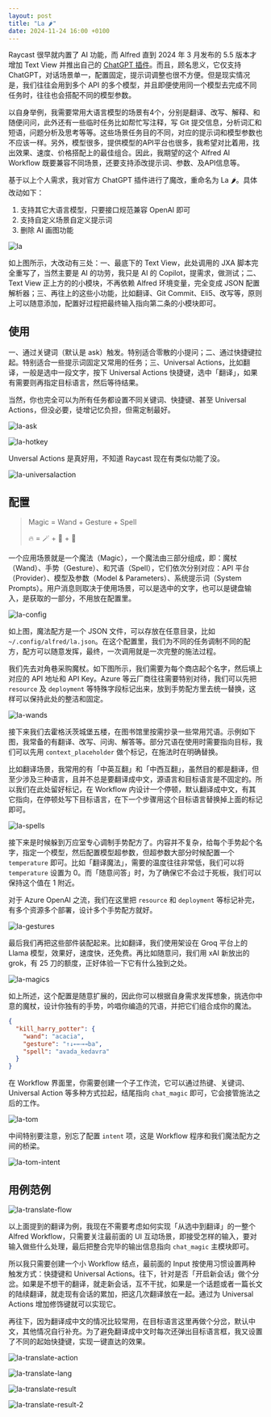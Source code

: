 ```yaml
---
layout: post
title: "La 🌶️"
date: 2024-11-24 16:00 +0100
---
```


Raycast 很早就内置了 AI 功能，而 Alfred 直到 2024 年 3 月发布的 5.5 版本才增加 Text View 并推出自己的 [ChatGPT 插件](https://github.com/alfredapp/openai-workflow/)。而且，顾名思义，它仅支持 ChatGPT，对话场景单一，配置固定，提示词调整也很不方便。但是现实情况是，我们往往会用到多个 API 的多个模型，并且即便使用同一个模型去完成不同任务时，往往也会搭配不同的模型参数。

以自身举例，我需要常用大语言模型的场景有4个，分别是翻译、改写、解释、和随便问问，此外还有一些临时任务比如帮忙写注释，写 Git 提交信息，分析词汇和短语，问题分析及思考等等。这些场景任务目的不同，对应的提示词和模型参数也不应该一样。另外，模型很多，提供模型的API平台也很多，我希望对比着用，找出效果、速度、价格搭配上的最佳组合。因此，我期望的这个 Alfred AI Workflow 既要兼容不同场景，还要支持添改提示词、参数、及API信息等。

基于以上个人需求，我对官方 ChatGPT 插件进行了魔改，重命名为 La 🌶️。具体改动如下：

1. 支持其它大语言模型，只要接口规范兼容 OpenAI 即可
2. 支持自定义场景自定义提示词
3. 删除 AI 画图功能

![la](/files/2024/11/la.png)

如上图所示，大改动有三处：一、最底下的 Text View，此处调用的 JXA 脚本完全重写了，当然主要是 AI 的功劳，我只是 AI 的 Copilot，提需求，做测试；二、Text View 正上方的的小模块，不再依赖 Alfred 环境变量，完全变成 JSON 配置解析器；三、再往上的这些小功能，比如翻译、Git Commit、Eli5、改写等，原则上可以随意添加，配置好过程把最终输入指向第二条的小模块即可。

## 使用

一、通过关键词（默认是 ask）触发。特别适合零散的小提问；二、通过快捷键拉起。特别适合一些提示词固定又常用的任务；三、Universal Actions，比如翻译，一般是选中一段文字，按下 Universal Actions 快捷键，选中「翻译」，如果有需要则再指定目标语言，然后等待结果。

当然，你也完全可以为所有任务都设置不同关键词、快捷键、甚至 Universal Actions，但没必要，徒增记忆负担，但需定制最好。

![la-ask](/files/2024/11/la-ask.png)

![la-hotkey](/files/2024/11/la-hotkey.png)

Unversal Actions 是真好用，不知道 Raycast 现在有类似功能了没。

![la-universalaction](/files/2024/11/la-universalaction.png)

## 配置

> Magic = Wand + Gesture + Spell
>
> 🔥 = 🪄 + 🖖 + 📖

一个应用场景就是一个魔法（Magic），一个魔法由三部分组成，即：魔杖（Wand）、手势（Gesture）、和咒语（Spell），它们依次分别对应：API 平台（Provider）、模型及参数（Model & Parameters）、系统提示词（System Prompts）。用户消息则取决于使用场景，可以是选中的文字，也可以是键盘输入，是获取的一部分，不用放在配置里。

![la-config](/files/2024/11/la-config.png)

如上图，魔法配方是一个 JSON 文件，可以存放在任意目录，比如 `~/.config/alfred/la.json`。在这个配置里，我们为不同的任务调制不同的配方，配方可以随意发挥，最终，一次调用就是一次完整的施法过程。

我们先去对角巷采购魔杖。如下图所示，我们需要为每个商店起个名字，然后填上对应的 API 地址和 API Key。Azure 等云厂商往往需要特别对待，我们可以先把 `resource` 及 `deployment` 等特殊字段标记出来，放到手势配方里去统一替换，这样可以保持此处的整洁和固定。

![la-wands](/files/2024/11/la-wands.png)

接下来我们去霍格沃茨城堡五楼，在图书馆里按需抄录一些常用咒语。示例如下图，我常备的有翻译、改写、问询、解答等。部分咒语在使用时需要指向目标，我们可以先用 `context_placeholder` 做个标记，在施法时在明确替换。

比如翻译场景，我常用的有「中英互翻」和「中西互翻」，虽然目的都是翻译，但至少涉及三种语言，且并不总是要翻译成中文，源语言和目标语言是不固定的。所以我们在此处留好标记，在 Workflow 内设计一个停顿，默认翻译成中文，有其它指向，在停顿处写下目标语言，在下一个步骤用这个目标语言替换掉上面的标记即可。

![la-spells](/files/2024/11/la-spells.png)

接下来是时候躲到万应室专心调制手势配方了。内容并不复杂，给每个手势起个名字，指定一个模型，然后配置模型超参数，但超参数大部分时候配置一个 `temperature` 即可。比如「翻译魔法」，需要的温度往往非常低，我们可以将 `temperature` 设置为 0。而「随意问答」时，为了确保它不会过于死板，我们可以保持这个值在 1 附近。

对于 Azure OpenAI 之流，我们在这里把 `resource` 和 `deployment` 等标记补完，有多个资源多个部署，设计多个手势配方就好。

![la-gestures](/files/2024/11/la-gestures.png)

最后我们再把这些部件装配起来。比如翻译，我们使用架设在 Groq 平台上的 Llama 模型，效果好，速度快，还免费。再比如随意问，我们用 xAI 新放出的 grok，有 25 刀的额度，正好体验一下它有什么独到之处。

![la-magics](/files/2024/11/la-magics.png)

如上所述，这个配置是随意扩展的，因此你可以根据自身需求发挥想象，挑选你中意的魔杖，设计你独有的手势，吟唱你编造的咒语，并把它们组合成你的魔法。

```json
{
  "kill_harry_potter": {
    "wand": "acacia",
    "gesture": "↑↓←←→→ba",
    "spell": "avada_kedavra"
  }
}
```

在 Workflow 界面里，你需要创建一个子工作流，它可以通过热键、关键词、Universal Action 等多种方式拉起，结尾指向 `chat_magic` 即可，它会接管施法之后的工作。

![la-tom](/files/2024/11/la-tom.png)

中间特别要注意，别忘了配置 `intent` 项，这是 Workflow 程序和我们魔法配方之间的桥梁。

![la-tom-intent](/files/2024/11/la-tom-intent.png)

## 用例范例

![la-translate-flow](/files/2024/11/la-translate-flow.png)

以上面提到的翻译为例，我现在不需要考虑如何实现「从选中到翻译」的一整个 Alfred Workflow，只需要关注最前面的 UI 互动场景，即接受怎样的输入，要对输入做些什么处理，最后把整合完毕的输出信息指向 `chat_magic` 主模块即可。

所以我只需要创建一个小 Workflow 结点，最前面的 Input 按使用习惯设置两种触发方式：快捷键和 Universal Actions。往下，针对是否「开启新会话」做个分岔。如果是不想干的翻译，就走新会话，互不干扰，如果是一个话题或者一篇长文的陆续翻译，就走现有会话的累加，把这几次翻译放在一起。通过为 Universal Actions 增加修饰键就可以实现它。

再往下，因为翻译成中文的情况比较常用，在目标语言这里再做个分岔，默认中文，其他情况自行补充。为了避免翻译成中文时每次还弹出目标语言框，我又设置了不同的起始快捷键，实现一键直达的效果。

![la-translate-action](/files/2024/11/la-translate-action.png)

![la-translate-lang](/files/2024/11/la-translate-lang.png)

![la-translate-result](/files/2024/11/la-translate-result.png)

![la-translate-result-2](/files/2024/11/la-translate-result-2.png)
